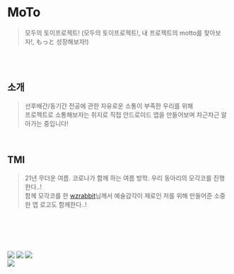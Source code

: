 # MoTo
> 모두의 토이프로젝트! (모두의 토이프로젝트!, 내 프로젝트의 motto를 찾아보자!, もっと 성장해보자!)   

<br/><br/>
   
## 소개
> 선후배간/동기간 전공에 관한 자유로운 소통이 부족한 우리를 위해   
> 프로젝트로 소통해보자는 취지로 직접 안드로이드 앱을 만들어보며 차근차근 알아가는 중입니다!   

<br/>

## TMI
> 21년 무더운 여름. 코로나가 함께 하는 여름 방학. 우리 동아리의 모각코를 진행한다..!   
> 함께 모각코를 한 [wzrabbit](https://github.com/wzrabbit)님께서 예술감각이 제로인 저를 위해 만들어준 소중한 앱 로고도 함께한다..!


<br/><br/><br/><br/>

<img src="https://img.shields.io/badge/Android-3DDC84?style=flat-square&logo=Android&logoColor=white"/>  <img src="https://img.shields.io/badge/Kotlin-7F52FF?style=flat-square&logo=Kotlin&logoColor=white"/>  <img src="https://img.shields.io/badge/Firebase-FFCA28?style=flat-square&logo=Firebase&logoColor=white"/>   
<img src="https://img.shields.io/badge/-glide-blue">
